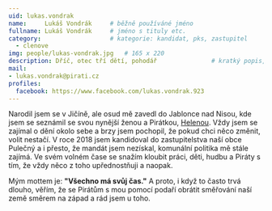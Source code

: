 ```yaml
---
uid: lukas.vondrak
name:     Lukáš Vondrák   	# běžně používáné jméno
fullname: Lukáš Vondrák   	# jméno s tituly etc.
category:                 	# kategorie: kandidat, pks, zastupitel
  - clenove
img: people/lukas-vondrak.jpg   # 165 x 220
description: Dříč, otec tří dětí, pohodář            	# kratký popis, max 160 znaků
mail:
- lukas.vondrak@pirati.cz
profiles:
  facebook: https://www.facebook.com/lukas.vondrak.923
---
```


Narodil jsem se v Jičíně, ale osud mě zavedl do Jablonce nad Nisou, kde jsem se seznámil se svou nynější ženou a Pirátkou, [Helenou](/lide/helena-vondrakova).
Vždy jsem se zajímal o dění okolo sebe a brzy jsem pochopil, že pokud chci něco změnit, volit nestačí.
V roce 2018 jsem kandidoval do zastupitelstva naší obce Pulečný a i přesto, že mandát jsem nezískal, komunální politika mě stále zajímá.
Ve svém volném čase se snažím kloubit práci, děti, hudbu a Piráty s tím, že vždy něco z toho upřednostňuji a naopak.

Mým mottem je: **"Všechno má svůj čas."** A proto, i když to často trvá dlouho, věřím, že se Pirátům s mou pomocí podaří obrátit směřování naší země směrem na západ a rád jsem u toho.